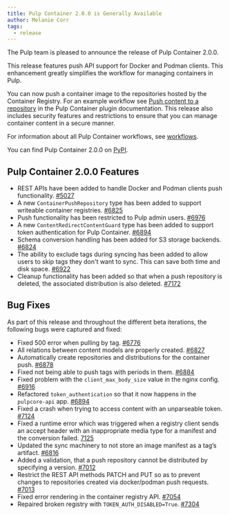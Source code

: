 ```yaml
---
title: Pulp Container 2.0.0 is Generally Available
author: Melanie Corr
tags:
  - release
---
```


The Pulp team is pleased to announce the release of Pulp Container 2.0.0.

This release features push API support for Docker and Podman clients. This enhancement greatly simplifies the workflow for managing containers in Pulp.

You can now push a container image to the repositories hosted by the Container Registry. For an example workflow see [Push content to a repository](https://pulp-container.readthedocs.io/en/latest/workflows/push.html#push-content-to-a-repository) in the Pulp Container plugin documentation. This release also includes security features and restrictions to ensure that you can manage container content in a secure manner.

For information about all Pulp Container workflows, see [workflows](https://pulp-container.readthedocs.io/en/latest/workflows/index.html).

You can find Pulp Container 2.0.0 on [PyPI](https://pypi.org/project/pulp-container/2.0.0/).

## Pulp Container 2.0.0 Features

* REST APIs have been added to handle Docker and Podman clients push functionality. [#5027](https://pulp.plan.io/issues/5027)
* A new `ContainerPushRepository` type has been added to support writeable container registries. [#6825](https://pulp.plan.io/issues/6825)
* Push functionality has been restricted to Pulp admin users. [#6976](https://pulp.plan.io/issues/6976)
* A new `ContentRedirectContentGuard` type has been added to support token authentication for Pulp Container. [#6894](https://pulp.plan.io/issues/6894)
* Schema conversion handling has been added for S3 storage backends. [#6824](https://pulp.plan.io/issues/6824)
* The ability to exclude tags during syncing has been added to allow users to skip tags they don't want to sync. This can save both time and disk space. [#6922](https://pulp.plan.io/issues/6922)
* Cleanup functionality has been added so that when a push repository is deleted, the associated distribution is also deleted. [#7172](https://pulp.plan.io/issues/7172)

## Bug Fixes

As part of this release and throughout the different beta iterations, the following bugs were captured and fixed:

* Fixed 500 error when pulling by tag. [#6776](https://pulp.plan.io/issues/6776)
* All relations between content models are properly created. [#6827](https://pulp.plan.io/issues/6827)
* Automatically create repositories and distributions for the container push. [#6878](https://pulp.plan.io/issues/6878)
* Fixed not being able to push tags with periods in them. [#6884](https://pulp.plan.io/issues/6884)
* Fixed problem with the `client_max_body_size` value in the nginx config. [#6916](https://pulp.plan.io/issues/6916)
* Refactored `token_authentication` so that it now happens in the `pulpcore-api` app. [#6894](https://pulp.plan.io/issues/6894)
* Fixed a crash when trying to access content with an unparseable token. [#7124](https://pulp.plan.io/issues/7124)
* Fixed a runtime error which was triggered when a registry client sends an accept header with an inappropriate media type for a manifest and the conversion failed. [7125](https://pulp.plan.io/issues/7125)
* Updated the sync machinery to not store an image manifest as a tag’s artifact. [#6816](https://pulp.plan.io/issues/6816)
* Added a validation, that a push repository cannot be distributed by specifying a version. [#7012](https://pulp.plan.io/issues/7012)
* Restrict the REST API methods PATCH and PUT so as to prevent changes to repositories created via docker/podman push requests. [#7013](https://pulp.plan.io/issues/7013)
* Fixed error rendering in the container registry API. [#7054](https://pulp.plan.io/issues/7054)
* Repaired broken registry with `TOKEN_AUTH_DISABLED=True`. [#7304](https://pulp.plan.io/issues/7304)

